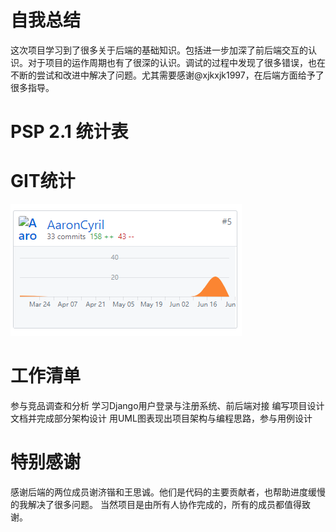 # 自我总结

这次项目学习到了很多关于后端的基础知识。包括进一步加深了前后端交互的认识。对于项目的运作周期也有了很深的认识。调试的过程中发现了很多错误，也在不断的尝试和改进中解决了问题。尤其需要感谢@xjkxjk1997，在后端方面给予了很多指导。

# PSP 2.1 统计表

# GIT统计

![](https://github.com/AaronCyril/AaronCyril.github.io/blob/%E7%B3%BB%E7%BB%9F%E5%88%86%E6%9E%90/1.png?raw=true)

# 工作清单

参与竞品调查和分析
学习Django用户登录与注册系统、前后端对接
编写项目设计文档并完成部分架构设计
用UML图表现出项目架构与编程思路，参与用例设计

# 特别感谢
感谢后端的两位成员谢济锴和王思诚。他们是代码的主要贡献者，也帮助进度缓慢的我解决了很多问题。
当然项目是由所有人协作完成的，所有的成员都值得致谢。
